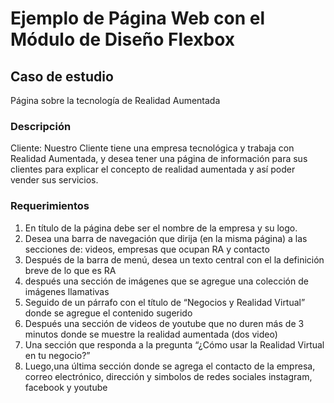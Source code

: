 # Ejemplo de Página Web con el Módulo de Diseño Flexbox
## Caso de estudio
Página sobre la tecnología de Realidad Aumentada
### Descripción
Cliente: Nuestro Cliente tiene una empresa tecnológica y trabaja con Realidad Aumentada, y desea tener una página de información para sus clientes para explicar el concepto de realidad aumentada y así poder vender sus servicios.
### Requerimientos
1. En título de la página debe ser el nombre de la empresa y su logo.
2. Desea una barra de navegación que dirija (en la misma página) a las secciones de: videos, empresas que ocupan RA y contacto
3. Después de la barra de menú, desea un texto central con el la definición breve de lo que es RA
4. después una sección de imágenes que se agregue una colección de imágenes llamativas
5. Seguido de un párrafo con el título de “Negocios y Realidad Virtual” donde se agregue el contenido sugerido
6. Después una sección de videos de youtube que no duren más de 3 minutos donde se muestre la realidad aumentada (dos video)
7. Una sección que responda a la pregunta “¿Cómo usar la Realidad Virtual en tu negocio?”
8. Luego,una última sección donde se agrega el contacto de la empresa, correo electrónico, dirección y simbolos de redes sociales instagram, facebook y youtube

